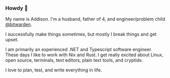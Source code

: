 ### Howdy 🤠

My name is Addison. I'm a husband, father of 4, and engineer/problem child
[@bitwarden](https://github.com/bitwarden).

I successfully make things sometimes, but mostly I break things and get upset.

I am primarily an experienced .NET and Typescript software engineer. These
days I like to work with Nix and Rust. I get really excited about Linux,
open source, terminals, text editors, plain text tools, and cryptids.

I love to plan, test, and write everything in life.
